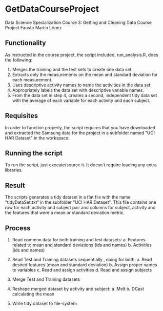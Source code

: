 # GetDataCourseProject
Data Science Specialization
Course 3: Getting and Cleaning Data
Course Project
Fausto Martín López

## Functionality

As instructed in the course project, the script included, run_analysis.R, does the following:

1. Merges the training and the test sets to create one data set.
2. Extracts only the measurements on the mean and standard deviation for each measurement. 
3. Uses descriptive activity names to name the activities in the data set.
4. Appropriately labels the data set with descriptive variable names. 
5. From the data set in step 4, creates a second, independent tidy data set with the average of each variable for each activity and each subject.

## Requisites

In order to function properly, the script requires that you have downloaded and extracted the Samsung data for the project in a subfolder named "UCI HAR Dataset" in the workspace.

## Running the script

To run the script, just execute/source it. It doesn't require loading any extra libraries.

## Result

The scripts generates a tidy dataset in a flat file with the name "tidyDataSet.txt" in the subfolder "UCI HAR Dataset".
This file contains one row for each activity and subject pair and columns for subject, activity and the features that were a mean or standard deviation metric.

## Process

1. Read common data for both training and test datasets:
	a. Features related to mean and standard deviations (ids and names)
	b. Activities (ids and names)

2. Read Test and Training datasets sequentially , doing for both:
	a. Read desired features (mean and standard deviation)
	b. Assign proper names to variables
	c. Read and assign activities
	d. Read and assign subjects

3. Merge Test and Training datasets

4. Reshape merged dataset by activity and subject:
	a. Melt
	b. DCast calculating the mean

5. Write tidy dataset to file-system
